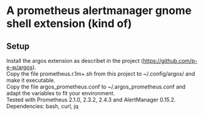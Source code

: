 # A prometheus alertmanager gnome shell extension (kind of)
## Setup
Install the argos extension as describet in the project (https://github.com/p-e-w/argos).  
Copy the file prometheus.r.1m+.sh from this project to ~/.config/argos/ and make it executable.  
Copy the file argos_prometheus.conf to ~/.argos_prometheus.conf and adapt the variables to fit your environment.  
Tested with Prometheus 2.1.0, 2.3.2, 2.4.3 and AlertManager 0.15.2.  
Dependencies: bash, curl, jq
